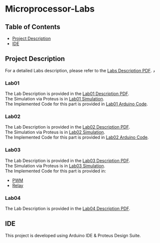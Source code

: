 # Microprocessor-Labs

## Table of Contents
- [Project Description](#project-description)
- [IDE](#ide)

## Project Description
For a detailed Labs description, please refer to the [Labs Description PDF](./Labs-Description.pdf).
د

### Lab01
The Lab Description is provided in the [Lab01 Description PDF](./Lab01/MicroLab1.pdf). <br />
The Simulation via Proteus is in [Lab01 Simulation](./Lab01/Micro_Lab01.pdsprj). <br />
The Implemented Code for this part is provided in [Lab01 Arduino Code](./Lab01/Micro_Lab01/Micro_Lab01.ino).

### Lab02
The Lab Description is provided in the [Lab02 Description PDF](./Lab02/MicroLab2.pdf). <br />
The Simulation via Proteus is in [Lab02 Simulation](./Lab02/lab3.pdsprj). <br />
The Implemented Code for this part is provided in [Lab02 Arduino Code](./Lab02/Micro_Lab02/Micro_Lab02.ino).

### Lab03
The Lab Description is provided in the [Lab03 Description PDF](./Lab03/MicroLab3.pdf). <br />
The Simulation via Proteus is in [Lab03 Simulation](./Lab03/PWM.pdsprj). <br />
The Implemented Code for this part is provided in:
- [PWM](./Lab03/PWM.ino)
- [Relay](./Lab03/Relay.ino)

### Lab04
The Lab Description is provided in the [Lab04 Description PDF](./Lab04/MicroLab4.pdf). <br />

## IDE
This project is developed using Arduino IDE & Proteus Design Suite.
